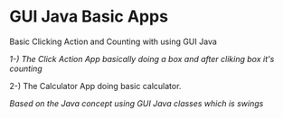 # GUI Java Basic Apps
Basic Clicking Action and Counting with using GUI Java

*1-) The Click Action App basically doing a box and after cliking box it's counting*

2-) The Calculator App doing basic calculator.

*Based on the Java concept using GUI Java classes which is swings*
